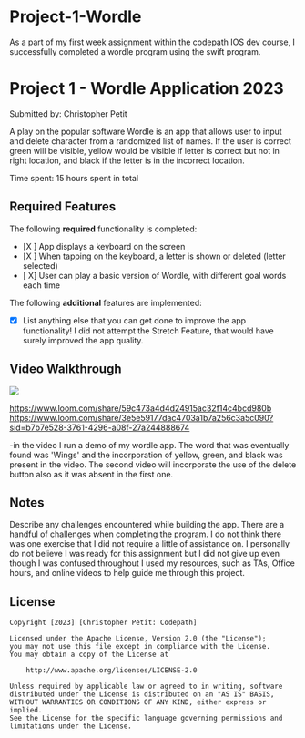 # Project-1-Wordle
As a part of my first week assignment within the codepath IOS dev course, I successfully completed a wordle program using the swift program.
# Project 1 - Wordle Application 2023

Submitted by: Christopher Petit

A play on the popular software Wordle is an app that allows user to input and delete character from a randomized list of names. If the user is correct green will be visible, yellow would be visible if letter is correct but not in right location, and black if the letter is in the incorrect location.

Time spent: 15 hours spent in total

## Required Features

The following **required** functionality is completed:

- [X ] App displays a keyboard on the screen
- [X ] When tapping on the keyboard, a letter is shown or deleted (letter selected)
- [ X] User can play a basic version of Wordle, with different goal words each time

The following **additional** features are implemented:

- [X] List anything else that you can get done to improve the app functionality!
      I did not attempt the Stretch Feature, that would have surely improved the app quality.

## Video Walkthrough

<div>
    <a href="https://www.loom.com/share/3e5e59177dac4703a1b7a256c3a5c090">
</a>
<a href="https://www.loom.com/share/3e5e59177dac4703a1b7a256c3a5c090">
<img style="max-width:300px;" src="https://cdn.loom.com/sessions/thumbnails/3e5e59177dac4703a1b7a256c3a5c090-with-play.gif">
    </a>
  </div>
      
https://www.loom.com/share/59c473a4d4d24915ac32f14c4bcd980b
https://www.loom.com/share/3e5e59177dac4703a1b7a256c3a5c090?sid=b7b7e528-3761-4296-a08f-27a244888674

-in the video I run a demo of my wordle app. The word that was eventually found was 'Wings' and the incorporation of yellow, green, and black was present in the video. The second video will incorporate the use of the delete button also as it was absent in the first one.


## Notes

Describe any challenges encountered while building the app.
There are a handful of challenges when completing the program. I do not think there was one exercise that I did not require a little of assistance on. I personally do not believe I was ready for this assignment but I did not give up even though I was confused throughout I used my resources, such as TAs, Office hours, and online videos to help guide me through this project.

## License

    Copyright [2023] [Christopher Petit: Codepath]

    Licensed under the Apache License, Version 2.0 (the "License");
    you may not use this file except in compliance with the License.
    You may obtain a copy of the License at

        http://www.apache.org/licenses/LICENSE-2.0

    Unless required by applicable law or agreed to in writing, software
    distributed under the License is distributed on an "AS IS" BASIS,
    WITHOUT WARRANTIES OR CONDITIONS OF ANY KIND, either express or implied.
    See the License for the specific language governing permissions and
    limitations under the License.
